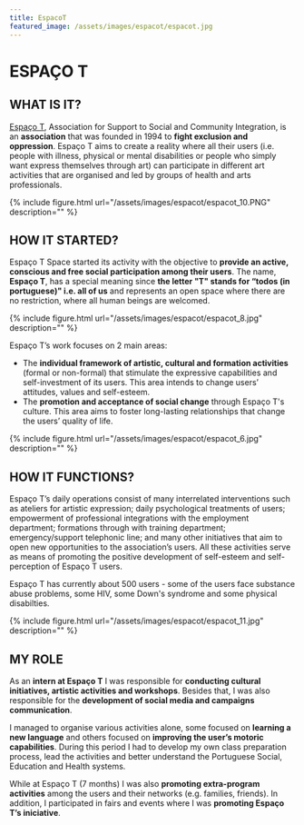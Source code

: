 ```yaml
---
title: EspacoT
featured_image: /assets/images/espacot/espacot.jpg
---
```

# ESPAÇO T

## WHAT IS IT?

[Espaço T](http://www.espacot.pt/), Association for Support to Social and Community Integration, is an **association** that was founded in 1994 to **fight exclusion and oppression**. Espaço T aims to create a reality where all their users (i.e. people with illness, physical or mental disabilities or people who simply want express themselves through art) can participate in different art activities that are organised and led by groups of health and arts professionals. 

{% include figure.html url="/assets/images/espacot/espacot_10.PNG" description="" %}

## HOW IT STARTED?

Espaço T Space started its activity with the objective to **provide an active, conscious and free social participation among their users**. The name, **Espaço T**, has a special meaning since **the letter "T" stands for “todos (in portuguese)" i.e. all of us** and represents an open space where there are no restriction, where all human beings are welcomed.

{% include figure.html url="/assets/images/espacot/espacot_8.jpg" description="" %}

Espaço T’s work focuses on 2 main areas:

- The **individual framework of artistic, cultural and formation activities** (formal or non-formal) that stimulate the expressive capabilities and self-investment of its users. This area intends to change users’ attitudes, values and self-esteem.
- The **promotion and acceptance of social change** through Espaço T's culture. This area aims to foster long-lasting relationships that change the users’ quality of life.

{% include figure.html url="/assets/images/espacot/espacot_6.jpg" description="" %}

## HOW IT FUNCTIONS?

Espaço T’s daily operations consist of many interrelated interventions such as ateliers for artistic expression; daily psychological treatments of users; empowerment of professional integrations with the employment department; formations through with training department; emergency/support telephonic line;  and many other initiatives that aim to open new opportunities to the association’s users. All these activities serve as means of promoting the positive development of self-esteem and self-perception of Espaço T users. 

Espaço T has currently about 500 users - some of the users face substance abuse problems, some HIV, some Down's syndrome and some physical disabilties. 

{% include figure.html url="/assets/images/espacot/espacot_11.jpg" description="" %}

## MY ROLE

As an **intern at Espaço T** I was responsible for **conducting cultural initiatives, artistic activities and workshops**. Besides that, I was also responsible for the **development of social media and campaigns communication**. 

I managed to organise various activities alone, some focused on **learning a new language** and others focused on **improving the user’s motoric capabilities**. During this period I had to develop my own class preparation process, lead the activities and better understand the Portuguese Social, Education and Health systems. 

While at Espaço T (7 months) I was also **promoting extra-program activities** among the users and their networks (e.g. families, friends). In addition, I participated in fairs and events where I was **promoting Espaço T’s iniciative**.